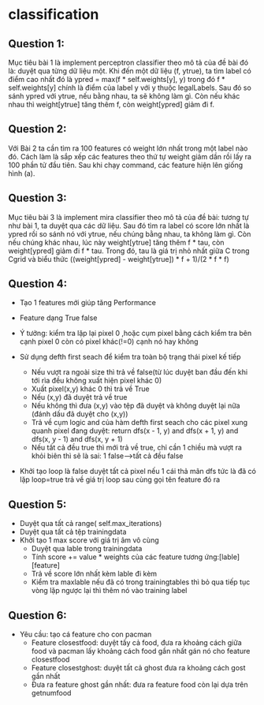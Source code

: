 # classification
## Question 1:
Mục tiêu bài 1 là implement perceptron classifier theo mô tả của đề bài đó là: duyệt qua từng dữ liệu một. Khi đến một dữ liệu (f, ytrue), ta tìm label có điểm cao nhất đó là ypred = max(f * self.weights[y], y) trong đó f * self.weights[y] chính là điểm của label y với y thuộc legalLabels.
Sau đó so sánh ypred với ytrue, nếu bằng nhau, ta sẽ không làm gì. Còn nếu khác nhau thì weight[ytrue] tăng thêm f, còn weight[ypred] giảm đi f.
## Question 2:
Với Bài 2 ta cần tìm ra 100 features có weight lớn nhất trong một label nào đó. Cách làm là sắp xếp các features theo thứ tự weight giảm dần rồi lấy ra 100 phần tử đầu tiên. Sau khi chạy command, các feature hiện lên giống hình (a).
## Question 3:
Mục tiêu bài 3 là implement mira classifier theo mô tả của đề bài: tương tự như bài 1, ta duyệt qua các dữ liệu. Sau đó tìm ra label có score lớn nhất là ypred rồi so sánh nó với ytrue, nếu chúng bằng nhau, ta không làm gì. Còn nếu chúng khác nhau, lúc này weight[ytrue] tăng thêm f * tau, còn weight[ypred] giảm đi f * tau. Trong đó, tau là giá trị nhỏ nhất giữa C trong Cgrid và biểu thức ((weight[ypred] - weight[ytrue]) * f + 1)/(2 * f * f)
## Question 4:
- Tạo 1 features mới giúp tăng Performance
- Feature dạng True false
- Ý tưởng: kiểm tra lặp lại pixel 0 ,hoặc cụm pixel bằng cách kiểm tra bên cạnh pixel 0 còn có pixel khác(!=0) cạnh nó hay không
- Sử dụng defth first seach để kiểm tra toàn bộ trạng thái pixel kế tiếp
	+ Nếu vượt ra ngoài size  thì trả về false(từ lúc duyệt ban đầu đến khi tới rìa đều không xuất hiện pixel khác 0)
	+ Xuất pixel(x,y) khác 0 thì trả về True
	+ Nếu (x,y) đã duyệt trả về true 
	+ Nếu không thì đưa (x,y) vào tệp đã duyệt và không duyệt lại nữa (đánh dấu đã duyệt cho  (x,y))
	+ Trả về cụm logic and của  hàm defth first seach  cho các pixel xung quanh pixel đang duyệt:
	    return dfs(x - 1, y) and dfs(x + 1, y) and dfs(x, y - 1) and dfs(x, y + 1)
	+ Nếu tất cả đều true thì mới trả về true, chỉ cần 1 chiều mà vượt ra khỏi biên thì sẽ là sai: 1 false-->tất cả đều false

- Khởi tạo loop là false duyệt tất cả pixel nếu 1 cái thả mãn dfs tức là đã có lặp loop=true trả về giá trị loop sau cùng gọi tên feature đó ra
## Question 5:
- Duyệt qua tất cả range( self.max_iterations)
- Duyệt qua tất cả tệp trainingdata
- Khởi tạo 1 max score với giá trị âm vô cùng
	+ Duyệt qua lable trong trainingdata
	+ Tính score += value * weights của các feature tương ứng:[lable][feature]
	+ Trả về score lớn nhất kèm lable đi kèm 
	+ Kiểm tra maxlable nếu đã có trong trainingtables thì bỏ qua tiếp tục vòng lặp ngược lại thì thêm nó vào training label 
## Question 6:
- Yêu cầu: tạo cá feature cho con pacman
	+ Feature closestfood: duyệt tấy cả food, đưa ra khoảng cách giữa food và pacman lấy khoảng cách food gần nhất gán nó cho feature closestfood
	+ Feature closestghost: duyệt tất cả ghost đưa ra khoảng cách gost gần nhất 
	+ Đưa ra feature ghost gần nhất: đưa ra feature food còn lại dựa trên getnumfood
